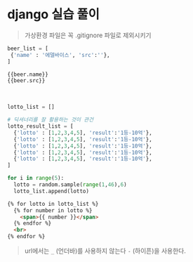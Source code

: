 # django 실습 풀이

> 가상환경 파일은 꼭 .gitignore 파일로 제외시키기

```python
beer_list = [
 {'name' : '에델바이스', 'src':''},
]
```

```html
{{beer.name}}
{{beer.src}}
```

<br>

```python
lotto_list = []

# 딕셔너리를 잘 활용하는 것이 관건
lotto_result_list = [
  {'lotto' : [1,2,3,4,5], 'result':'1등-10억'},
  {'lotto' : [1,2,3,4,5], 'result':'1등-10억'},
  {'lotto' : [1,2,3,4,5], 'result':'1등-10억'},
  {'lotto' : [1,2,3,4,5], 'result':'1등-10억'},
  {'lotto' : [1,2,3,4,5], 'result':'1등-10억'},
]

for i in range(5):
  lotto = random.sample(range(1,46),6)
  lotto_list.append(lotto)

```

```html
{% for lotto in lotto_list %}
  {% for number in lotto %}
    <span>{{ number }}</span>
  {% endfor %}
  <br>
{% endfor %}
```

> url에서는 `_` (언더바)를 사용하지 않는다 `-` (하이픈)을 사용한다.